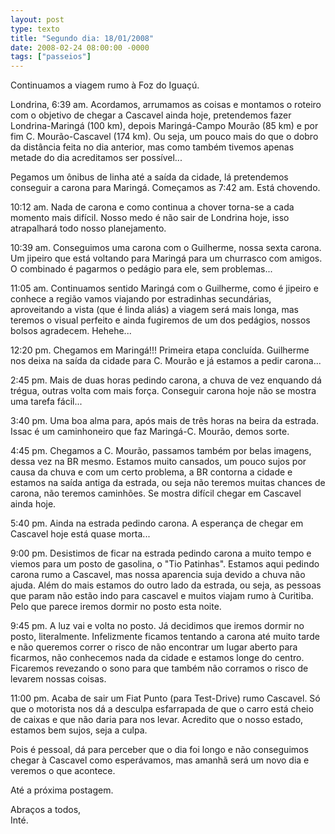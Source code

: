 ```yaml
---
layout: post
type: texto
title: "Segundo dia: 18/01/2008"
date: 2008-02-24 08:00:00 -0000
tags: ["passeios"]
---
```

Continuamos a viagem rumo à Foz do Iguaçú.

Londrina, 6:39 am. Acordamos, arrumamos as coisas e montamos o roteiro com o objetivo de chegar a Cascavel ainda hoje, pretendemos fazer Londrina-Maringá (100 km), depois Maringá-Campo Mourão (85 km) e por fim C. Mourão-Cascavel (174 km). Ou seja, um pouco mais do que o dobro da distância feita no dia anterior, mas como também tivemos apenas metade do dia acreditamos ser possível...

Pegamos um ônibus de linha até a saída da cidade, lá pretendemos conseguir a carona para Maringá. Começamos as 7:42 am. Está chovendo.

10:12 am. Nada de carona e como continua a chover torna-se a cada momento mais difícil. Nosso medo é não sair de Londrina hoje, isso atrapalhará todo nosso planejamento.

10:39 am. Conseguimos uma carona com o Guilherme, nossa sexta carona. Um jipeiro que está voltando para Maringá para um churrasco com amigos. O combinado é pagarmos o pedágio para ele, sem problemas...

11:05 am. Continuamos sentido Maringá com o Guilherme, como é jipeiro e conhece a região vamos viajando por estradinhas secundárias, aproveitando a vista (que é linda aliás) a viagem será mais longa, mas teremos o visual perfeito e ainda fugiremos de um dos pedágios, nossos bolsos agradecem. Hehehe...

12:20 pm. Chegamos em Maringá!!! Primeira etapa concluída. Guilherme nos deixa na saída da cidade para C. Mourão e já estamos a pedir carona...

2:45 pm. Mais de duas horas pedindo carona, a chuva de vez enquando dá trégua, outras volta com mais força. Conseguir carona hoje não se mostra uma tarefa fácil...

3:40 pm. Uma boa alma para, após mais de três horas na beira da estrada. Issac é um caminhoneiro que faz Maringá-C. Mourão, demos sorte.

4:45 pm. Chegamos a C. Mourão, passamos também por belas imagens, dessa vez na BR mesmo. Estamos muito cansados, um pouco sujos por causa da chuva e com um certo problema, a BR contorna a cidade e estamos na saída antiga da estrada, ou seja não teremos muitas chances de carona, não teremos caminhões. Se mostra difícil chegar em Cascavel ainda hoje.

5:40 pm. Ainda na estrada pedindo carona. A esperança de chegar em Cascavel hoje está quase morta...

9:00 pm. Desistimos de ficar na estrada pedindo carona a muito tempo e viemos para um posto de gasolina, o "Tio Patinhas". Estamos aqui pedindo carona rumo a Cascavel, mas nossa aparencia suja devido a chuva não ajuda. Além do mais estamos do outro lado da estrada, ou seja, as pessoas que param não estão indo para cascavel e muitos viajam rumo à Curitiba. Pelo que parece iremos dormir no posto esta noite.

9:45 pm. A luz vai e volta no posto. Já decidimos que iremos dormir no posto, literalmente. Infelizmente ficamos tentando a carona até muito tarde e não queremos correr o risco de não encontrar um lugar aberto para ficarmos, não conhecemos nada da cidade e estamos longe do centro. Ficaremos revezando o sono para que também não corramos o risco de levarem nossas coisas.

11:00 pm. Acaba de sair um Fiat Punto (para Test-Drive) rumo Cascavel. Só que o motorista nos dá a desculpa esfarrapada de que o carro está cheio de caixas e que não daria para nos levar. Acredito que o nosso estado, estamos bem sujos, seja a culpa.

Pois é pessoal, dá para perceber que o dia foi longo e não conseguimos chegar à Cascavel como esperávamos, mas amanhã será um novo dia e veremos o que acontece.

Até a próxima postagem.

Abraços a todos,  
Inté.